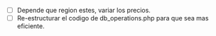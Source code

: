 - [ ] Depende que region estes, variar los precios.
- [ ] Re-estructurar el codigo de db_operations.php para que sea mas eficiente.
